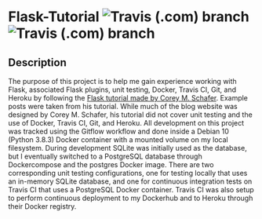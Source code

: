 # Flask-Tutorial ![Travis (.com) branch](https://img.shields.io/travis/com/e-dang/Flask-Tutorial/master?label=master) ![Travis (.com) branch](https://img.shields.io/travis/com/e-dang/Flask-Tutorial/dev?label=dev)

## Description
The purpose of this project is to help me gain experience working with Flask, associated Flask plugins, unit testing, Docker, Travis CI, Git, and Heroku by following the [Flask tutorial made by Corey M. Schafer](https://github.com/CoreyMSchafer/code_snippets/tree/master/Python/Flask_Blog). Example posts were taken from his tutorial. While much of the blog website was designed by Corey M. Schafer, his tutorial did not cover unit testing and the use of Docker, Travis CI, Git, and Heroku. All development on this project was tracked using the Gitflow workflow and done inside a Debian 10 (Python 3.8.3) Docker container with a mounted volume on my local filesystem. During development SQLite was initially used as the database, but I eventually switched to a PostgreSQL database through Dockercompose and the postgres Docker image. There are two corresponding unit testing configurations, one for testing locally that uses an in-memory SQLite database, and one for continuous integration tests on Travis CI that uses a PostgreSQL Docker container. Travis CI was also setup to perform continuous deployment to my Dockerhub and to Heroku through their Docker registry.